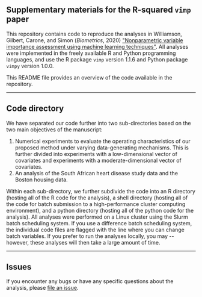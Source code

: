## Supplementary materials for the R-squared `vimp` paper

This repository contains code to reproduce the analyses in Williamson, Gilbert, Carone, and Simon (*Biometrics*, 2020) ["Nonparametric variable importance assessment using machine learning techniques"](). All analyses were implemented in the freely available R and Python programming languages, and use the R package `vimp` version 1.1.6 and Python package `vimpy` version 1.0.0.

This README file provides an overview of the code available in the repository.  

-----

## Code directory

We have separated our code further into two sub-directories based on the two main objectives of the manuscript:

1. Numerical experiments to evaluate the operating characteristics of our proposed method under varying data-generating mechanisms. This is further divided into experiments with a low-dimensional vector of covariates and experiments with a moderate-dimensional vector of covariates.
2. An analysis of the South African heart disease study data and the Boston housing data.

Within each sub-directory, we further subdivide the code into an R directory (hosting all of the R code for the analysis), a shell directory (hosting all of the code for batch submission to a high-performance cluster computing environment), and a python directory (hosting all of the python code for the analysis). All analyses were performed on a Linux cluster using the Slurm batch scheduling system. If you use a difference batch scheduling system, the individual code files are flagged with the line where you can change batch variables. If you prefer to run the analyses locally, you may -- however, these analyses will then take a large amount of time.

-----

## Issues

If you encounter any bugs or have any specific questions about the analysis, please
[file an issue](https://github.com/bdwilliamson/vimpaper_supplementary/issues).
